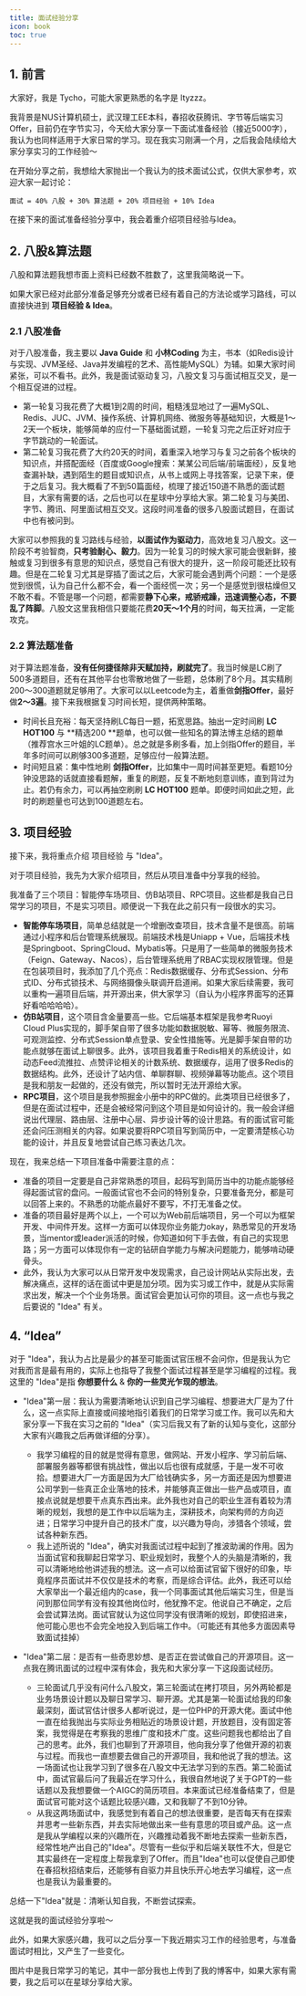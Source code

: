 ```yaml
---
title: 面试经验分享
icon: book
toc: true
---
```


## 1. 前言

大家好，我是 Tycho，可能大家更熟悉的名字是 ltyzzz。

我背景是NUS计算机硕士，武汉理工EE本科，春招收获腾讯、字节等后端实习Offer，目前仍在字节实习，今天给大家分享一下面试准备经验（接近5000字），我认为也同样适用于大家日常的学习。现在我实习刚满一个月，之后我会陆续给大家分享实习的工作经验～

在开始分享之前，我想给大家抛出一个我认为的技术面试公式，仅供大家参考，欢迎大家一起讨论：

`面试 = 40% 八股 + 30% 算法题 + 20% 项目经验 + 10% Idea`

在接下来的面试准备经验分享中，我会着重介绍项目经验与Idea。

## 2. 八股&算法题

八股和算法题我想市面上资料已经数不胜数了，这里我简略说一下。

如果大家已经对此部分准备足够充分或者已经有着自己的方法论或学习路线，可以直接快进到 **项目经验 & Idea**。

### 2.1 八股准备

对于八股准备，我主要以 **Java Guide** 和 **小林Coding** 为主，书本（如Redis设计与实现、JVM圣经、Java并发编程的艺术、高性能MySQL）为辅。如果大家时间紧张，可以不看书。此外，我是面试驱动复习，八股文复习与面试相互交叉，是一个相互促进的过程。

-   第一轮复习我花费了大概1到2周的时间，粗糙浅显地过了一遍MySQL、Redis、JUC、JVM、操作系统、计算机网络、微服务等基础知识，大概是1～2天一个板块，能够简单的应付一下基础面试题，一轮复习完之后正好对应于字节跳动的一轮面试。
-   第二轮复习我花费了大约20天的时间，着重深入地学习与复习之前各个板块的知识点，并搭配面经（百度或Google搜索：某某公司后端/前端面经），反复地查漏补缺，遇到陌生的题目或知识点，从书上或网上寻找答案，记录下来，便于之后复习。我大概看了不到50篇面经，梳理了接近150道不熟悉的面试题目，大家有需要的话，之后也可以在星球中分享给大家。第二轮复习与美团、字节、腾讯、阿里面试相互交叉。这段时间准备的很多八股面试题目，在面试中也有被问到。

大家可以参照我的复习路线与经验，**以面试作为驱动力**，高效地复习八股文。这一阶段不考验智商，**只考验耐心、毅力**。因为一轮复习的时候大家可能会很新鲜，接触或复习到很多有意思的知识点，感觉自己有很大的提升，这一阶段可能还比较有趣。但是在二轮复习尤其是穿插了面试之后，大家可能会遇到两个问题：一个是感觉到很慌，认为自己什么都不会，看一个面经慌一次；另一个是感觉到很枯燥但又不敢不看。不管是哪一个问题，都需要**静下心来，戒骄戒躁，迅速调整心态，不要乱了阵脚**。八股文这里我相信只要能花费**20天～1个月**的时间，每天拉满，一定能攻克。

### 2.2 算法题准备

对于算法题准备，**没有任何捷径除非天赋加持，刷就完了**。我当时候是LC刷了500多道题目，还有在其他平台也零散地做了一些题，总体刷了8个月。其实精刷200～300道题就足够用了。大家可以以Leetcode为主，着重做**剑指Offer**，最好做**2～3遍**。接下来我根据复习时间长短，提供两种策略。

-   时间长且充裕：每天坚持刷LC每日一题，拓宽思路。抽出一定时间刷 **LC HOT100** 与 **精选200 **题单，也可以做一些知名的算法博主总结的题单（推荐宫水三叶姐的LC题单）。总之就是多刷多看，加上剑指Offer的题目，半年多时间可以刷够300多道题，足够应付一般算法题。
-   时间短且紧：集中性地刷 **剑指Offer**，比如集中一周时间甚至更短。看题10分钟没思路的话就直接看题解，重复的刷题，反复不断地刻意训练，直到背过为止。若仍有余力，可以再抽空刷刷 **LC HOT100** 题单。即便时间如此之短，此时的刷题量也可达到100道题左右。

## 3. 项目经验

接下来，我将重点介绍 项目经验 与 "Idea"。

对于项目经验，我先为大家介绍项目，然后从项目准备中分享我的经验。

我准备了三个项目：智能停车场项目、仿B站项目、RPC项目。这些都是我自己日常学习的项目，不是实习项目。顺便说一下我在此之前只有一段很水的实习。

-   **智能停车场项目**，简单总结就是一个增删改查项目，技术含量不是很高。前端通过小程序和后台管理系统展现。前端技术栈是Uniapp + Vue，后端技术栈是Springboot、SpringCloud、Mybatis等。只是用了一些简单的微服务技术（Feign、Gateway、Nacos），后台管理系统用了RBAC实现权限管理。但是在包装项目时，我添加了几个亮点：Redis数据缓存、分布式Session、分布式ID、分布式锁技术、与网络摄像头联调开启道闸。如果大家后续需要，我可以重构一遍项目后端，并开源出来，供大家学习（自认为小程序界面写的还算好看哈哈哈哈）。
-   **仿B站项目**，这个项目含金量要高一些。它后端基本框架是我参考Ruoyi Cloud Plus实现的，脚手架自带了很多功能如数据脱敏、幂等、微服务限流、可观测监控、分布式Session单点登录、安全性措施等。光是脚手架自带的功能点就够在面试上聊很多。此外，该项目我着重于Redis相关的系统设计，如动态Feed流推拉、点赞评论相关的计数系统、数据缓存，运用了很多Redis的数据结构。此外，还设计了站内信、单聊群聊、视频弹幕等功能点。这个项目是我和朋友一起做的，还没有做完，所以暂时无法开源给大家。
-   **RPC项目**，这个项目是我参照掘金小册中的RPC做的。此类项目已经很多了，但是在面试过程中，还是会被经常问到这个项目是如何设计的。我一般会详细说出代理层、路由层、注册中心层、异步设计等的设计思路。有的面试官可能还会问压测相关的内容。如果说要将RPC项目写到简历中，一定要清楚核心功能的设计，并且反复地尝试自己练习表达几次。

现在，我来总结一下项目准备中需要注意的点：

-   准备的项目一定要是自己非常熟悉的项目，起码写到简历当中的功能点能够经得起面试官的盘问。一般面试官也不会问的特别复杂，只要准备充分，都是可以回答上来的。不熟悉的功能点最好不要写，不打无准备之仗。
-   准备的项目最好是两个以上，一个可以为Web前后端项目，另一个可以为框架开发、中间件开发。这样一方面可以体现你业务能力okay，熟悉常见的开发场景，当mentor或leader派活的时候，你知道如何下手去做，有自己的实现思路；另一方面可以体现你有一定的钻研自学能力与解决问题能力，能够啃动硬骨头。
-   此外，我认为大家可以从日常开发中发现需求，自己设计网站从实际出发，去解决痛点，这样的话在面试中更是加分项。因为实习或工作中，就是从实际需求出发，解决一个个业务场景。面试官会更加认可你的项目。这一点也与我之后要说的 "Idea" 有关。

## 4. “Idea”

对于 "Idea"，我认为占比是最少的甚至可能面试官压根不会问你，但是我认为它对我而言是最有用的，实际上也指导了我整个面试过程甚至是学习编程的过程。我这里的 "Idea"是指 **你想要什么** & **你的一些灵光乍现的想法**。

-   "Idea"第一层：我认为需要清晰地认识到自己学习编程、想要进大厂是为了什么，这一点实际上直接或间接地指引着我们的日常学习或工作。我可以先和大家分享一下我在实习之前的 "Idea"（实习后我又有了新的认知与变化，这部分大家有兴趣我之后再做详细的分享）。
    -   我学习编程的目的就是觉得有意思，做网站、开发小程序、学习前后端、部署服务器等都很有挑战性，做出以后也很有成就感，于是一发不可收拾。想要进大厂一方面是因为大厂给钱确实多，另一方面还是因为想要进公司学到一些真正企业落地的技术，并能够真正做出一些产品或项目，直接点说就是想要干点真东西出来。此外我也对自己的职业生涯有着较为清晰的规划，我想的是工作中以后端为主，深耕技术，向架构师的方向迈进；日常学习中提升自己的技术广度，以兴趣为导向，涉猎各个领域，尝试各种新东西。
    -   我上述所说的 "Idea"，确实对我面试过程中起到了推波助澜的作用。因为当面试官和我聊起日常学习、职业规划时，我整个人的头脑是清晰的，我可以清晰地给他讲述我的想法。这一点可以给面试官留下很好的印象，毕竟程序员面试并不仅仅是技术的考察，而是综合评估。此外，我还可以给大家举出一个最近组内的case，我一个同事面试其他后端实习生，但是当问到那位同学有没有投其他岗位时，他犹豫不定。他说自己不确定，之后会尝试算法岗。面试官就认为这位同学没有很清晰的规划，即使招进来，他可能心思也不会完全地投入到后端工作中。（可能还有其他多方面因素导致面试挂掉）

-   "Idea"第二层：是否有一些奇思妙想、是否正在尝试做自己的开源项目。这一点我在腾讯面试的过程中深有体会，我先和大家分享一下这段面试经历。
    -   三轮面试几乎没有问什么八股文，第三轮面试在拷打项目，另外两轮都是业务场景设计题以及聊日常学习、聊开源。尤其是第一轮面试给我的印象最深刻，面试官估计很多人都听说过，是一位PHP的开源大佬。面试中他一直在给我抛出与实际业务相贴近的场景设计题，开放题目，没有固定答案，我觉得是在考察我的思维广度和技术广度。这些问题我也都给出了自己的思考。此外，我们也聊到了开源项目，他向我分享了他做开源的初衷与过程。而我也一直想要去做自己的开源项目，我和他说了我的想法。这一场面试也让我学习到了很多在八股文中无法学习到的东西。第二轮面试中，面试官最后问了我最近在学习什么，我很自然地说了关于GPT的一些话题以及我想要做一个AIGC的简历项目。本来面试已经准备结束了，但是面试官可能对这个话题比较感兴趣，又和我聊了不到10分钟。
    -   从我这两场面试中，我感觉到有着自己的想法很重要，是否每天有在探索并思考一些新东西，并去实际地做出来一些有意思的项目或产品。这一点是我从学编程以来的兴趣所在，兴趣推动着我不断地去探索一些新东西，经常性地产出自己的"Idea"。尽管有一些似乎和后端关联性不大，但是它其实最终在一定程度上帮我拿到了Offer。而且"Idea"也可以促使自己即使在春招秋招结束后，还能够有自驱力并且快乐开心地去学习编程，这一点也是我认为最重要的。

总结一下"Idea"就是：清晰认知自我，不断尝试探索。

这就是我的面试经验分享啦～

此外，如果大家感兴趣，我可以之后分享一下我近期实习工作的经验思考，与准备面试时相比，又产生了一些变化。

图片中是我日常学习的笔记，其中一部分我也上传到了我的博客中，如果大家有需要，我之后可以在星球分享给大家。